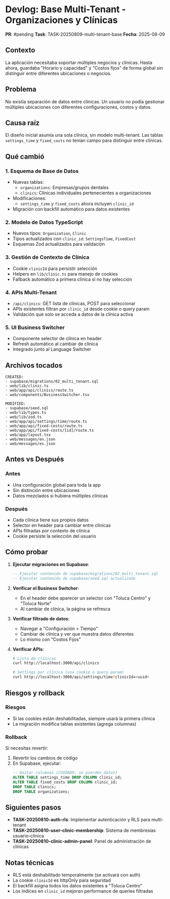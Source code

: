 # Devlog: Base Multi-Tenant - Organizaciones y Clínicas

**PR**: #pending
**Task**: TASK-20250809-multi-tenant-base
**Fecha**: 2025-08-09

## Contexto

La aplicación necesitaba soportar múltiples negocios y clínicas. Hasta ahora, guardaba "Horario y capacidad" y "Costos fijos" de forma global sin distinguir entre diferentes ubicaciones o negocios.

## Problema

No existía separación de datos entre clínicas. Un usuario no podía gestionar múltiples ubicaciones con diferentes configuraciones, costos y datos.

## Causa raíz

El diseño inicial asumía una sola clínica, sin modelo multi-tenant. Las tablas `settings_time` y `fixed_costs` no tenían campo para distinguir entre clínicas.

## Qué cambió

### 1. Esquema de Base de Datos
- Nuevas tablas:
  - `organizations`: Empresas/grupos dentales
  - `clinics`: Clínicas individuales pertenecientes a organizaciones
- Modificaciones:
  - `settings_time` y `fixed_costs` ahora incluyen `clinic_id`
- Migración con backfill automático para datos existentes

### 2. Modelo de Datos TypeScript
- Nuevos tipos: `Organization`, `Clinic`
- Tipos actualizados con `clinic_id`: `SettingsTime`, `FixedCost`
- Esquemas Zod actualizados para validación

### 3. Gestión de Contexto de Clínica
- Cookie `clinicId` para persistir selección
- Helpers en `lib/clinic.ts` para manejo de cookies
- Fallback automático a primera clínica si no hay selección

### 4. APIs Multi-Tenant
- `/api/clinics`: GET lista de clínicas, POST para seleccionar
- APIs existentes filtran por `clinic_id` desde cookie o query param
- Validación que solo se acceda a datos de la clínica activa

### 5. UI Business Switcher
- Componente selector de clínica en header
- Refresh automático al cambiar de clínica
- Integrado junto al Language Switcher

## Archivos tocados

```
CREATED:
- supabase/migrations/02_multi_tenant.sql
- web/lib/clinic.ts
- web/app/api/clinics/route.ts
- web/components/BusinessSwitcher.tsx

MODIFIED:
- supabase/seed.sql
- web/lib/types.ts
- web/lib/zod.ts
- web/app/api/settings/time/route.ts
- web/app/api/fixed-costs/route.ts
- web/app/api/fixed-costs/[id]/route.ts
- web/app/layout.tsx
- web/messages/en.json
- web/messages/es.json
```

## Antes vs Después

### Antes
- Una configuración global para toda la app
- Sin distinción entre ubicaciones
- Datos mezclados si hubiera múltiples clínicas

### Después
- Cada clínica tiene sus propios datos
- Selector en header para cambiar entre clínicas
- APIs filtradas por contexto de clínica
- Cookie persiste la selección del usuario

## Cómo probar

1. **Ejecutar migraciones en Supabase**:
   ```sql
   -- Ejecutar contenido de supabase/migrations/02_multi_tenant.sql
   -- Ejecutar contenido de supabase/seed.sql actualizado
   ```

2. **Verificar el Business Switcher**:
   - En el header debe aparecer un selector con "Toluca Centro" y "Toluca Norte"
   - Al cambiar de clínica, la página se refresca

3. **Verificar filtrado de datos**:
   - Navegar a "Configuración > Tiempo"
   - Cambiar de clínica y ver que muestra datos diferentes
   - Lo mismo con "Costos Fijos"

4. **Verificar APIs**:
   ```bash
   # Lista de clínicas
   curl http://localhost:3000/api/clinics
   
   # Settings por clínica (usa cookie o query param)
   curl http://localhost:3000/api/settings/time?clinicId=<uuid>
   ```

## Riesgos y rollback

### Riesgos
- Si las cookies están deshabilitadas, siempre usará la primera clínica
- La migración modifica tablas existentes (agrega columnas)

### Rollback
Si necesitas revertir:
1. Revertir los cambios de código
2. En Supabase, ejecutar:
   ```sql
   -- Quitar columnas (CUIDADO: se pierden datos)
   ALTER TABLE settings_time DROP COLUMN clinic_id;
   ALTER TABLE fixed_costs DROP COLUMN clinic_id;
   DROP TABLE clinics;
   DROP TABLE organizations;
   ```

## Siguientes pasos

- **TASK-20250810-auth-rls**: Implementar autenticación y RLS para multi-tenant
- **TASK-20250810-user-clinic-membership**: Sistema de membresías usuario-clínica
- **TASK-20250810-clinic-admin-panel**: Panel de administración de clínicas

## Notas técnicas

- RLS está deshabilitado temporalmente (se activará con auth)
- La cookie `clinicId` es httpOnly para seguridad
- El backfill asigna todos los datos existentes a "Toluca Centro"
- Los índices en `clinic_id` mejoran performance de queries filtradas